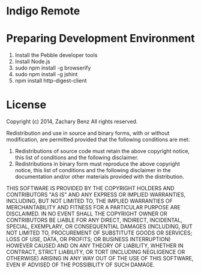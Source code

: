 Indigo Remote
============

Preparing Development Environment
=================================
1. Install the Pebble developer tools
2. Install Node.js
3. sudo npm install -g browserify
4. sudo npm install -g jshint
5. npm install http-digest-client

License
=======

Copyright (c) 2014, Zachary Benz
All rights reserved.

Redistribution and use in source and binary forms, with or without
modification, are permitted provided that the following conditions are met:

 1. Redistributions of source code must retain the above copyright notice, this
list of conditions and the following disclaimer.
 2. Redistributions in binary form must reproduce the above copyright notice,
this list of conditions and the following disclaimer in the documentation
and/or other materials provided with the distribution.

THIS SOFTWARE IS PROVIDED BY THE COPYRIGHT HOLDERS AND CONTRIBUTORS "AS IS" AND
ANY EXPRESS OR IMPLIED WARRANTIES, INCLUDING, BUT NOT LIMITED TO, THE IMPLIED
WARRANTIES OF MERCHANTABILITY AND FITNESS FOR A PARTICULAR PURPOSE ARE
DISCLAIMED. IN NO EVENT SHALL THE COPYRIGHT OWNER OR CONTRIBUTORS BE LIABLE FOR
ANY DIRECT, INDIRECT, INCIDENTAL, SPECIAL, EXEMPLARY, OR CONSEQUENTIAL DAMAGES
(INCLUDING, BUT NOT LIMITED TO, PROCUREMENT OF SUBSTITUTE GOODS OR SERVICES;
 LOSS OF USE, DATA, OR PROFITS; OR BUSINESS INTERRUPTION) HOWEVER CAUSED AND
ON ANY THEORY OF LIABILITY, WHETHER IN CONTRACT, STRICT LIABILITY, OR TORT
(INCLUDING NEGLIGENCE OR OTHERWISE) ARISING IN ANY WAY OUT OF THE USE OF THIS
SOFTWARE, EVEN IF ADVISED OF THE POSSIBILITY OF SUCH DAMAGE.
